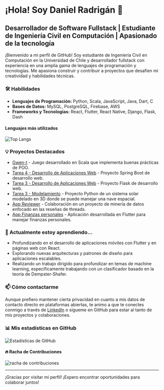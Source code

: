 # ¡Hola! Soy Daniel Radrigán 👋

## Desarrollador de Software Fullstack | Estudiante de Ingeniería Civil en Computación | Apasionado de la tecnología

¡Bienvenido a mi perfil de GitHub! Soy estudiante de Ingeniería Civil en Computación en la Universidad de Chile y desarrollador fullstack con experiencia en una amplia gama de lenguajes de programación y tecnologías. Me apasiona construir y contribuir a proyectos que desafíen mi creatividad y habilidades técnicas.

### 🛠 Habilidades
- **Lenguajes de Programación:** Python, Scala, JavaScript, Java, Dart, C
- **Bases de Datos:** MySQL, PostgreSQL, Firebase, AWS
- **Frameworks y Tecnologías:** React, Flutter, React Native, Django, Flask, Dash

#### Lenguajes más utilizados
![Top Langs](https://github-readme-stats.vercel.app/api/top-langs/?username=DR-Barros&layout=compact&theme=tokyonight&langs_count=10&hide=Jupyter%20Notebook,HTML)

### 💡 Proyectos Destacados
- [Gwen-t](https://github.com/DR-Barros/gwen-t-DR-Barros) - Juego desarrollado en Scala que implementa buenas prácticas de POO.
- [Tarea 4 - Desarrollo de Aplicaciones Web](https://github.com/DR-Barros/Tarea4-DesarrolloDeAplicacionesWeb) - Proyecto Spring Boot de desarrollo web.
- [Tarea 3 - Desarrollo de Aplicaciones Web](https://github.com/DR-Barros/Tarea3-DesarrolloDeAplicacionesWeb) - Proyecto Flask de desarrollo web.
- [Tarea 3 - Modelamiento](https://github.com/DR-Barros/tarea3-modelamiento) - Proyecto Python de un sistema solar modelado en 3D donde se puede manejar una nave espacial.
- [App Reviewer](https://github.com/MartinEBravo/App-Reviewer) - Colaboración en un proyecto de minería de datos enfocado en las reseñas de threads.
- [App Finanzas personales](https://github.com/DR-Barros/appFinanzas) - Aplicación desarrollada en Flutter para manejar finanzas personales.

### 🌱 Actualmente estoy aprendiendo...
- Profundizando en el desarrollo de aplicaciones móviles con Flutter y en páginas web con React.
- Explorando nuevas arquitecturas y patrones de diseño para aplicaciones escalables.
- Realizando un trabajo dirigido para profundizar en temas de machine learning, específicamente trabajando con un clasificador basado en la teoría de Dempster-Shafer.

### 📫 Cómo contactarme
Aunque prefiero mantener cierta privacidad en cuanto a mis datos de contacto directo en plataformas abiertas, te animo a que te conectes conmigo a través de [LinkedIn](https://www.linkedin.com/in/danielradriganbarros) o sígueme en GitHub para estar al tanto de mis proyectos y colaboraciones.

### 📊 Mis estadísticas en GitHub

![Estadísticas de GitHub](https://github-readme-stats.vercel.app/api?username=DR-Barros&show_icons=true&theme=tokyonight)

#### 🔥 Racha de Contribuciones
![racha de contribuciones](https://github-readme-streak-stats.herokuapp.com/?user=DR-Barros&theme=tokyonight)

---

¡Gracias por visitar mi perfil! ¡Espero encontrar oportunidades para colaborar juntos!
